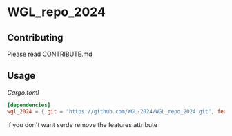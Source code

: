 # WGL_repo_2024

## Contributing
Please read [CONTRIBUTE.md](CONTRIBUTE.md)

## Usage
_Cargo.toml_
```toml
[dependencies]
wgl_2024 = { git = "https://github.com/WGL-2024/WGL_repo_2024.git", features = ["serialize"] }
```
if you don't want serde remove the features attribute
